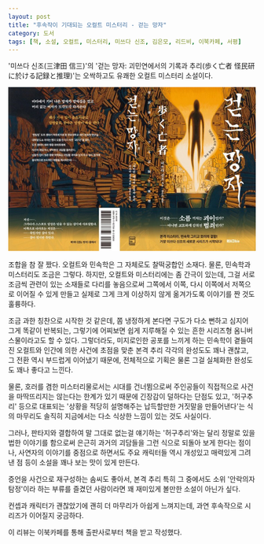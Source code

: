 ```yaml
---
layout: post
title: "후속작이 기대되는 오컬트 미스터리 - 걷는 망자"
category: 도서
tags: [책, 소설, 오컬트, 미스터리, 미쓰다 신조, 김은모, 리드비, 이북카페, 서평]
---
```


'미쓰다 신조(三津田 信三)'의
'걷는 망자: 괴민연에서의 기록과 추리(歩く亡者 怪民研に於ける記録と推理)'는
오싹하고도 유쾌한 오컬트 미스터리 소설이다.

![표지](/images/book/aruku-bomon-kaiminken-ni-okeru-kiroku-to-suiri-book.jpg)

조합을 참 잘 짰다.
오컬트와 민속학은 그 자체로도 찰떡궁합인 소재다.
물론, 민속학과 미스터리도 조금은 그렇다.
하지만, 오컬트와 미스터리에는 좀 간극이 있는데,
그걸 서로 조금씩 관련이 있는 소재들로 다리를 놓음으로써
그쪽에서 이쪽, 다시 이쪽에서 저쪽으로 이어질 수 있게 만들고
실제로 그게 크게 이상하지 않게 옮겨가도록 이야기를 짠 것도 훌륭하다.

조금 과한 칭찬으로 시작한 것 같은데,
쫌 냉정하게 본다면 구도가 다소 뻔하고 심지어 그게 똑같이 반복되는,
그렇기에 어찌보면 쉽게 지루해질 수 있는 흔한 시리즈형 옴니버스물이라고도 할 수 있다.
그렇더라도, 미지로인한 공포를 느끼게 하는 민속학이 곁들여진 오컬트와
인간에 의한 사건에 초점을 맞춘 본격 추리 각각의 완성도도 꽤나 괜찮고,
그 전환 역시 부드럽게 이어냈기 때문에,
전체적으로 기획은 물론 그걸 실체화한 완성도도 꽤나 좋다고 느낀다.

물론, 호러를 겸한 미스터리물로서는
시대를 건너뜀으로써 주인공들이 직접적으로 사건을 마딱뜨리지는 않는다는 한계가 있기 때문에
긴장감이 덜하다는 단점도 있고,
'허구추리' 등으로 대표되는 '상황을 적당히 설명해주는 납득할만한 거짓말을 만들어낸다'는 식의 마무리도
솔직히 지금에서는 다소 식상한 느낌이 있는 것도 사실이다.

그러나, 판타지와 결합하여 말 그대로 없는걸 얘기하는 '허구추리'와는 달리
정말로 있을법한 이야기를 함으로써
은근히 과거의 괴담들을 그런 식으로 되돌아 보게 한다는 점이나,
사연자의 이야기를 중점으로 하면서도
주요 캐릭터들 역시 개성있고 매력있게 그려낸 점 등이
소설을 꽤나 보는 맛이 있게 만든다.

증언을 사건으로 재구성하는 솜씨도 좋아서,
본격 추리 특히 그 중에서도 소위 '안락의자 탐정'이라 하는 부류를 즐겼던 사람이라면
꽤 재미있게 볼만한 소설이 아닌가 싶다.

컨셉과 캐릭터가 괜찮았기에 괜히 더 마무리가 아쉽게 느껴지는데,
과연 후속작으로 시리즈가 이어질지 궁금하다.



<div class="im im-info">
이 리뷰는 이북카페를 통해 출판사로부터 책을 받고 작성했다.
</div>
